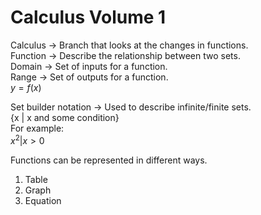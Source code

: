 # Calculus Volume 1

Calculus -> Branch that looks at the changes in functions.  
Function -> Describe the relationship between two sets.  
Domain -> Set of inputs for a function.  
Range -> Set of outputs for a function.  
$y = f(x)$  

Set builder notation -> Used to describe infinite/finite sets.  
{x | x and some condition}  
For example:  
${x^2 | x > 0}$  

Functions can be represented in different ways.
1. Table
2. Graph
3. Equation
